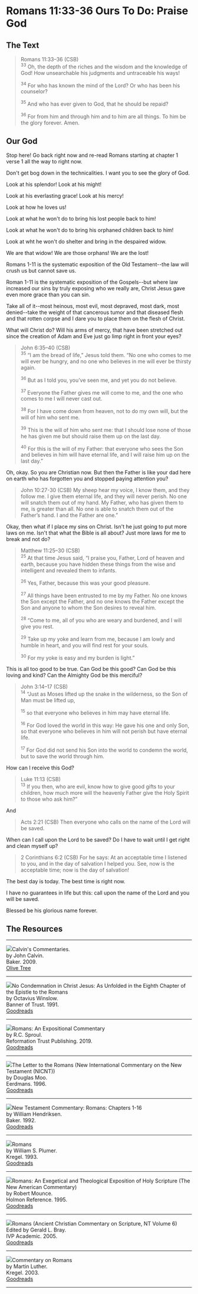 # Romans 11:33-36 Ours To Do: Praise God

## The Text

>Romans 11:33–36 (CSB)  
><sup>33</sup> Oh, the depth of the riches and the wisdom and the knowledge of God! How unsearchable his judgments and untraceable his ways! 
>
><sup>34</sup> For who has known the mind of the Lord? Or who has been his counselor? 
>
><sup>35</sup> And who has ever given to God, that he should be repaid? 
>
><sup>36</sup> For from him and through him and to him are all things. To him be the glory forever. Amen.

## Our God

Stop here! Go back right now and re-read Romans starting at chapter 1 verse 1 all the way to right now.

Don't get bog down in the technicalities. I want you to see the glory of God.

Look at his splendor! Look at his might!

Look at his everlasting grace! Look at his mercy!

Look at how he loves us! 

Look at what he won't do to bring his lost people back to him!

Look at what he won't do to bring his orphaned children back to him!

Look at wht he won't do shelter and bring in the despaired widow.

We are that widow! We are those orphans! We are the lost!

Romans 1-11 is the systematic exposition of the Old Testament--the law will crush us but cannot save us.

Roman 1-11 is the systematic exposition of the Gospels--but where law increased our sins by truly exposing who we really are, Christ Jesus gave even more grace than you can sin.

Take all of it--most heinous, most evil, most depraved, most dark, most denied--take the weight of that cancerous tumor and that diseased flesh and that rotten corpse and I dare you to place them on the flesh of Christ.

What will Christ do? Will his arms of mercy, that have been stretched out since the creation of Adam and Eve just go limp right in front your eyes?

>John 6:35–40 (CSB)  
><sup>35</sup> “I am the bread of life,” Jesus told them. “No one who comes to me will ever be hungry, and no one who believes in me will ever be thirsty again. 
>
><sup>36</sup> But as I told you, you’ve seen me, and yet you do not believe. 
>
><sup>37</sup> Everyone the Father gives me will come to me, and the one who comes to me I will never cast out. 
>
><sup>38</sup> For I have come down from heaven, not to do my own will, but the will of him who sent me. 
>
><sup>39</sup> This is the will of him who sent me: that I should lose none of those he has given me but should raise them up on the last day. 
>
><sup>40</sup> For this is the will of my Father: that everyone who sees the Son and believes in him will have eternal life, and I will raise him up on the last day.”

Oh, okay. So you are Christian now. But then the Father is like your dad here on earth who has forgotten you and stopped paying attention you?

>John 10:27-30 (CSB) My sheep hear my voice, I know them, and they follow me. I give them eternal life, and they will never perish. No one will snatch them out of my hand. My Father, who has given them to me, is greater than all. No one is able to snatch them out of the Father’s hand. I and the Father are one.”

Okay, then what if I place my sins on Christ. Isn't he just going to put more laws on me. Isn't that what the Bible is all about? Just more laws for me to break and not do?

>Matthew 11:25–30 (CSB)  
><sup>25</sup> At that time Jesus said, “I praise you, Father, Lord of heaven and earth, because you have hidden these things from the wise and intelligent and revealed them to infants. 
>
><sup>26</sup> Yes, Father, because this was your good pleasure. 
>
><sup>27</sup> All things have been entrusted to me by my Father. No one knows the Son except the Father, and no one knows the Father except the Son and anyone to whom the Son desires to reveal him. 
>
><sup>28</sup> “Come to me, all of you who are weary and burdened, and I will give you rest. 
>
><sup>29</sup> Take up my yoke and learn from me, because I am lowly and humble in heart, and you will find rest for your souls. 
>
><sup>30</sup> For my yoke is easy and my burden is light.”

This is all too good to be true. Can God be this good? Can God be this loving and kind? Can the Almighty God be this merciful?

>John 3:14–17 (CSB)  
><sup>14</sup> “Just as Moses lifted up the snake in the wilderness, so the Son of Man must be lifted up, 
>
><sup>15</sup> so that everyone who believes in him may have eternal life. 
>
><sup>16</sup> For God loved the world in this way: He gave his one and only Son, so that everyone who believes in him will not perish but have eternal life. 
>
><sup>17</sup> For God did not send his Son into the world to condemn the world, but to save the world through him.

How can I receive this God?

>Luke 11:13 (CSB)  
><sup>13</sup> If you then, who are evil, know how to give good gifts to your children, how much more will the heavenly Father give the Holy Spirit to those who ask him?”

And

>Acts 2:21 (CSB) Then everyone who calls on the name of the Lord will be saved.

When can I call upon the Lord to be saved? Do I have to wait until I get right and clean myself up?

>2 Corinthians 6:2 (CSB) For he says: At an acceptable time I listened to you, and in the day of salvation I helped you. See, now is the acceptable time; now is the day of salvation!

The best day is today. The best time is right now.

I have no guarantees in life but this: call upon the name of the Lord and you will be saved.

Blessed be his glorious name forever.

## The Resources

<hr style="clear:both;">

<img src="/images/commentary-calvin-set-portrait.jpg">Calvin's Commentaries.  
by John Calvin.  
Baker. 2009.  
[Olive Tree](https://www.olivetree.com/store/product.php?productid=17517)

<hr style="clear:both;">

<img src="/images/book-no-condemnation-winslow.jpg">No Condemnation in Christ Jesus: As Unfolded in the Eighth Chapter of the Epistle to the Romans  
by Octavius Winslow.  
Banner of Trust. 1991.  
[Goodreads](https://www.goodreads.com/book/show/4011534-no-condemnation-in-christ-jesus?ac=1&from_search=true&qid=K1waoHAVw7&rank=1)

<hr style="clear:both;">

<img src="/images/commentary-romans-sproul.jpg">Romans: An Expositional Commentary  
by R.C. Sproul.  
Reformation Trust Publishing. 2019.  
[Goodreads](https://www.goodreads.com/book/show/6468546-romans?ac=1&from_search=true&qid=xl3x8afdFN&rank=2)

<hr style="clear:both;">

<img src="/images/commentary-romans-moo.jpg">The Letter to the Romans (New International Commentary on the New Testament (NICNT))  
by Douglas Moo.    
Eerdmans. 1996.  
[Goodreads](https://www.goodreads.com/book/show/48640436-the-letter-to-the-romans-new-international-commentary-on-the-new-testam?ac=1&from_search=true&qid=K0oRkdrYXP&rank=1)

<hr style="clear:both;">

<img src="/images/commentary-romans-hendricksen.webp">New Testament Commentary: Romans: Chapters 1-16  
by William Hendriksen.  
Baker. 1992.  
[Goodreads](https://www.goodreads.com/book/show/6033721-romans?ac=1&from_search=true&qid=VSDDrJALl9&rank=1)

<hr style="clear:both;">

<img src="/images/commentary-romans-plumer.jpeg">Romans  
by William S. Plumer.  
Kregel. 1993.  
[Goodreads](https://www.goodreads.com/book/show/3189435-commentary-on-romans?ac=1&from_search=true&qid=pinspEBLVG&rank=1)

<hr style="clear:both;">

<img src="/images/commentary-romans-mounce.jpg">Romans: An Exegetical and Theological Exposition of Holy Scripture (The New American Commentary)  
by Robert Mounce.  
Holmon Reference. 1995.  
[Goodreads](https://www.goodreads.com/book/show/1652633.Romans?ac=1&from_search=true&qid=t43icJXUYR&rank=2)

<hr style="clear:both;">

<img src="/images/commentary-romans-bray.webp">Romans (Ancient Christian Commentary on Scripture, NT Volume 6)  
Edited by Gerald L. Bray.  
IVP Academic. 2005.  
[Goodreads](https://www.goodreads.com/book/show/32922759-romans?ac=1&from_search=true&qid=O8EDAlniS5&rank=1)

<hr style="clear:both;">

<img src="/images/commentary-romans-luther.webp">Commentary on Romans  
by Martin Luther.  
Kregel. 2003.  
[Goodreads](https://www.goodreads.com/book/show/1635020.Commentary_on_Romans?ac=1&from_search=true&qid=aIXX1icyNY&rank=5)

<hr style="clear:both;">
